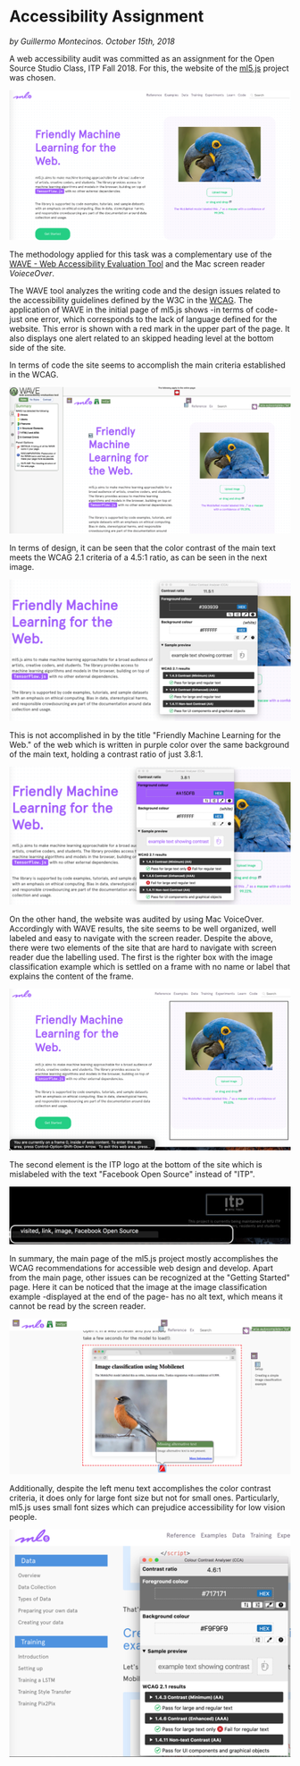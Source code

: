 # Accessibility Assignment
*by Guillermo Montecinos. October 15th, 2018*

A web accessibility audit was committed as an assignment for the Open Source Studio Class, ITP Fall 2018. For this, the website of the [ml5.js](https://ml5js.org) project was chosen.

![](https://github.com/guillemontecinos/itp_fall_2018_open_source_studio/blob/master/week_6/ml5_1.png)

The methodology applied for this task was a complementary use of the [WAVE - Web Accessibility Evaluation Tool](https://wave.webaim.org/extension/) and the Mac screen reader *VoieceOver*.

The WAVE tool analyzes the writing code and the design issues related to the accessibility guidelines defined by the W3C in the [WCAG](https://www.w3.org/WAI/standards-guidelines/wcag/).
The application of WAVE in the initial page of ml5.js shows -in terms of code- just one error, which corresponds to the lack of language defined for the website. This error is shown with a red mark in the upper part of the page. It also displays one alert related to an skipped heading level at the bottom side of the site.

In terms of code the site seems to accomplish the main criteria established in the WCAG.

![](https://github.com/guillemontecinos/itp_fall_2018_open_source_studio/blob/master/week_6/ml5_2.png)

In terms of design, it can be seen that the color contrast of the main text meets the WCAG 2.1 criteria of a 4.5:1 ratio, as can be seen in the next image.

![](https://github.com/guillemontecinos/itp_fall_2018_open_source_studio/blob/master/week_6/ml5_3.png)

This is not accomplished in by the title "Friendly Machine Learning for the Web." of the web which is written in purple color over the same background of the main text, holding a contrast ratio of just 3.8:1.

![](https://github.com/guillemontecinos/itp_fall_2018_open_source_studio/blob/master/week_6/ml5_4.png)

On the other hand, the website was audited by using Mac VoiceOver. Accordingly with WAVE results, the site seems to be well organized, well labeled and easy to navigate with the screen reader. Despite the above, there were two elements of the site that are hard to navigate with screen reader due the labelling used. The first is the righter box with the image classification example which is settled on a frame with no name or label that explains the content of the frame.

![](https://github.com/guillemontecinos/itp_fall_2018_open_source_studio/blob/master/week_6/ml5_5.png)

The second element is the ITP logo at the bottom of the site which is mislabeled with the text "Facebook Open Source" instead of "ITP".

![](https://github.com/guillemontecinos/itp_fall_2018_open_source_studio/blob/master/week_6/ml5_6.png)

In summary, the main page of the ml5.js project mostly accomplishes the WCAG recommendations for accessible web design and develop. Apart from the main page, other issues can be recognized at the "Getting Started" page. Here it can be noticed that the image at the image classification example -displayed at the end of the page- has no alt text, which means it cannot be read by the screen reader.

![](https://github.com/guillemontecinos/itp_fall_2018_open_source_studio/blob/master/week_6/ml5_7.png)

Additionally, despite the left menu text accomplishes the color contrast criteria, it does only for large font size but not for small ones. Particularly, ml5.js uses small font sizes which can prejudice accessibility for low vision people.

![](https://github.com/guillemontecinos/itp_fall_2018_open_source_studio/blob/master/week_6/ml5_8.png)
